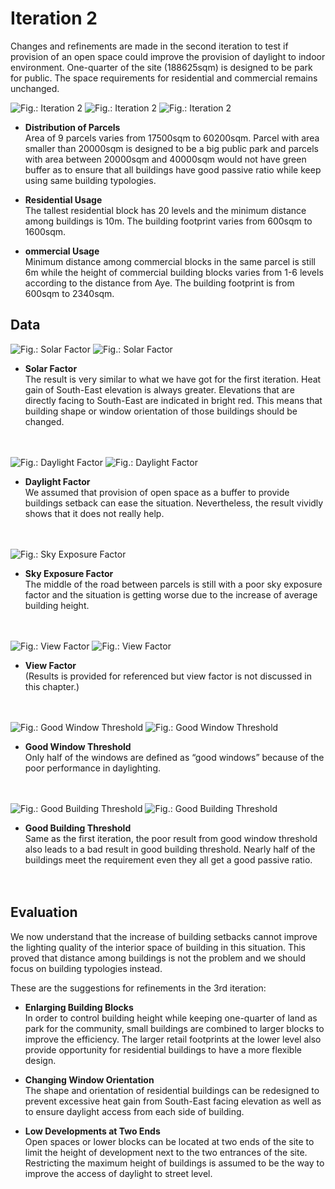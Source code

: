 # Iteration 2

Changes and refinements are made in the second iteration to test if provision of an open space could improve the provision of daylight to indoor environment. One-quarter of the site (188625sqm) is designed to be park for public. The space requirements for residential and commercial remains unchanged.

![Fig.: Iteration 2](imgs/OP2A1BUILDING.jpg)
![Fig.: Iteration 2](imgs/OP2A2BUILDING.jpg)
![Fig.: Iteration 2](imgs/OP2A3BUILDING.jpg)

* **Distribution of Parcels**<br/>
Area of 9 parcels varies from 17500sqm to 60200sqm. Parcel with area smaller than 20000sqm is designed to be a big public park and parcels with area between 20000sqm and 40000sqm would not have green buffer as to ensure that all buildings have good passive ratio while keep using same building typologies.

* **Residential Usage**<br/>
The tallest residential block has 20 levels and the minimum distance among buildings is 10m. The building footprint varies from 600sqm to 1600sqm.

* **ommercial Usage**<br/>
Minimum distance among commercial blocks in the same parcel is still 6m while the height of commercial building blocks varies from 1-6 levels according to the distance from Aye. The building footprint is from 600sqm to 2340sqm.

## Data
![Fig.: Solar Factor](imgs/OP2A1SOLARFACTOR.jpg)
![Fig.: Solar Factor](imgs/OP2A2SOLARFACTOR.jpg)
* **Solar Factor**<br/>
The result is very similar to what we have got for the first iteration. Heat gain of South-East elevation is always greater. Elevations that are directly facing to South-East are indicated in bright red. This means that building shape or window orientation of those buildings should be changed.<br/>
<br/><br/>

![Fig.: Daylight Factor](imgs/OP2A1DAYLIGHTFACTOR.jpg)
![Fig.: Daylight Factor](imgs/OP2A2DAYLIGHTFACTOR.jpg)
* **Daylight Factor**<br/>
We assumed that provision of open space as a buffer to provide buildings setback can ease the situation. Nevertheless, the result vividly shows that it does not really help.<br/>
<br/><br/>

![Fig.: Sky Exposure Factor](imgs/OP2A3SKYEXPOSURE.jpg)
* **Sky Exposure Factor**<br/>
The middle of the road between parcels is still with a poor sky exposure factor and the situation is getting worse due to the increase of average building height.<br/>
<br/><br/>

![Fig.: View Factor](imgs/OP2A1VIEWFACTOR.jpg)
![Fig.: View Factor](imgs/OP2A2VIEWFACTOR.jpg)
* **View Factor**<br/>
(Results is provided for referenced but view factor is not discussed in this chapter.)<br/>
<br/><br/>

![Fig.: Good Window Threshold](imgs/OP2A1GOODWINDOW.jpg)
![Fig.: Good Window Threshold](imgs/OP2A2GOODWINDOW.jpg)
* **Good Window Threshold**<br/>
Only half of the windows are defined as “good windows” because of the poor performance in daylighting.<br/>
<br/><br/>

![Fig.: Good Building Threshold](imgs/OP2A1GOODBUILDING.jpg)
![Fig.: Good Building Threshold](imgs/OP2A2GOODBUILDING.jpg)
* **Good Building Threshold**<br/>
Same as the first iteration, the poor result from good window threshold also leads to a bad result in good building threshold. Nearly half of the buildings meet the requirement even they all get a good passive ratio.<br/>
<br/><br/>


## Evaluation
We now understand that the increase of building setbacks cannot improve the lighting quality of the interior space of building in this situation. This proved that distance among buildings is not the problem and we should focus on building typologies instead.

These are the suggestions for refinements in the 3rd iteration:

* **Enlarging Building Blocks**<br/>
In order to control building height while keeping one-quarter of land as park for the community, small buildings are combined to larger blocks to improve the efficiency. The larger retail footprints at the lower level also provide opportunity for residential buildings to have a more flexible design.

* **Changing Window Orientation**<br/>
The shape and orientation of residential buildings can be redesigned to prevent excessive heat gain from South-East facing elevation as well as to ensure daylight access from each side of building.

* **Low Developments at Two Ends**<br/>
Open spaces or lower blocks can be located at two ends of the site to limit the height of development next to the two entrances of the site. Restricting the maximum height of buildings is assumed to be the way to improve the access of daylight to street level.



